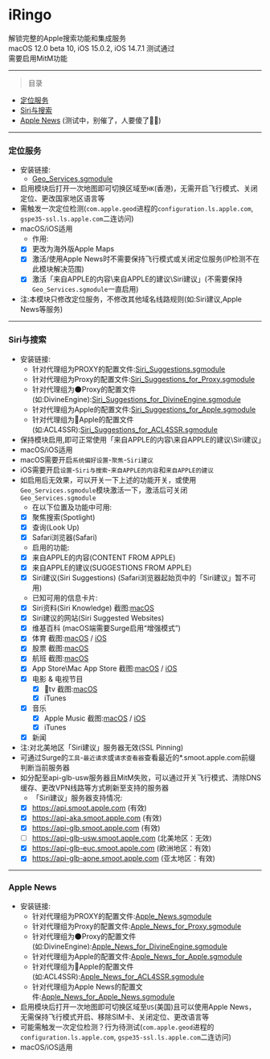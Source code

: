 # iRingo
解锁完整的Apple搜索功能和集成服务   
macOS 12.0 beta 10, iOS 15.0.2, iOS 14.7.1 测试通过  
需要启用MitM功能

---

> 目录  

* [定位服务](#Location%20Services)  
* [Siri与搜索](#Siri%20&amp;%20Search)    
* [Apple News](#Apple%20News) (测试中，别催了，人要傻了😵‍💫)
---

### <a id="Location Services"> 定位服务 </a>     
* 安装链接:     
  * [Geo_Services.sgmodule](./sgmodule/Geo_Services.sgmodule?raw=true " Rewrite Apple Geo Services Country Code")     
* 启用模块后打开一次地图即可切换区域至`HK`(香港)，无需开启飞行模式、关闭定位、更改国家地区语言等   
* 需触发一次定位检测(`com.apple.geod`进程的`configuration.ls.apple.com`, `gspe35-ssl.ls.apple.com`二连访问)   
* macOS/iOS适用  
    * 作用:  
    - [x] 更改为海外版Apple Maps    
    - [x] 激活/使用Apple News时不需要保持飞行模式或关闭定位服务(IP检测不在此模块解决范围)    
    - [x] 激活「来自APPLE的内容\来自APPLE的建议\Siri建议」(不需要保持`Geo_Services.sgmodule`一直启用)   
* 注:本模块只修改定位服务，不修改其他域名线路规则(如:Siri建议,Apple News等服务)

---

### <a id="Siri & Search"> Siri与搜索 </a>   
* 安装链接:     
  * 针对代理组为PROXY的配置文件:[Siri_Suggestions.sgmodule](./sgmodule/Siri_Suggestions.sgmodule?raw=true " Location-Based Siri Suggestions for Spotlight & Look Up & Safari")
  * 针对代理组为Proxy的配置文件:[Siri_Suggestions_for_Proxy.sgmodule](./sgmodule/Siri_Suggestions_for_Proxy.sgmodule?raw=true " Location-Based Siri Suggestions for Spotlight & Look Up & Safari") 
  * 针对代理组为🌑Proxy的配置文件(如:DivineEngine):[Siri_Suggestions_for_DivineEngine.sgmodule](./sgmodule/Siri_Suggestions_for_DivineEngine.sgmodule?raw=true " Location-Based Siri Suggestions for Spotlight & Look Up & Safari") 
  * 针对代理组为Apple的配置文件:[Siri_Suggestions_for_Apple.sgmodule](./sgmodule/Siri_Suggestions_for_Apple.sgmodule?raw=true " Location-Based Siri Suggestions for Spotlight & Look Up & Safari") 
  * 针对代理组为🍎Apple的配置文件(如:ACL4SSR):[Siri_Suggestions_for_ACL4SSR.sgmodule](./sgmodule/Siri_Suggestions_for_ACL4SSR.sgmodule?raw=true " Location-Based Siri Suggestions for Spotlight & Look Up & Safari") 
* 保持模块启用,即可正常使用「来自APPLE的内容\来自APPLE的建议\Siri建议」   
* macOS/iOS适用  
* macOS需要开启`系统偏好设置`-`聚焦`-`Siri建议`
* iOS需要开启`设置`-`Siri与搜索`-`来自APPLE的内容`和`来自APPLE的建议`
* 如启用后无效果，可以开关一下上述的功能开关，或使用`Geo_Services.sgmodule`模块激活一下，激活后可关闭`Geo_Services.sgmodule`  
    * 在以下位置及功能中可用: 
    - [x] 聚焦搜索(Spotlight)
    - [x] 查询(Look Up)
    - [x] Safari浏览器(Safari)
    * 启用的功能:  
    - [x] 来自APPLE的内容(CONTENT FROM APPLE)
    - [x] 来自APPLE的建议(SUGGESTIONS FROM APPLE)
    - [x] Siri建议(Siri Suggestions) (Safari浏览器起始页中的「Siri建议」暂不可用)
    * 已知可用的信息卡片:  
    - [x] Siri资料(Siri Knowledge)  截图:[macOS](./ScreenShots/Siri%20Knowledge%20-%20Spotlight%20-%20macOS.png?raw=true "Siri Knowledge - Spotlight - macOS")   
    - [x] Siri建议的网站(Siri Suggested Websites)  
    - [x] 维基百科 (macOS端需要Surge启用“增强模式”)  
    - [x] 体育  截图:[macOS](./ScreenShots/Sports%20-%20Spotlight%20-%20macOS.png?raw=true "Sports - Spotlight - macOS") / [iOS](./ScreenShots/Sports%20-%20Spotlight%20-%20iOS.jpeg?raw=true "Sports - Spotlight - iOS")   
    - [x] 股票  截图:[macOS](./ScreenShots/Stock%20-%20Spotlight%20-%20macOS.png?raw=true "Stock - Spotlight - macOS")   
    - [x] 航班  截图:[macOS](./ScreenShots/Flights%20-%20Spotlight%20-%20macOS.png?raw=true "Flights - Spotlight - macOS")   
    - [x] App Store\Mac App Store  截图:[macOS](./ScreenShots/Mac%20App%20Store%20-%20Spotlight%20-%20macOS.png?raw=true "Mac App Store - Spotlight - macOS") / [iOS](./ScreenShots/App%20Store%20-%20Spotlight%20-%20iOS.jpeg?raw=true "App Store - Spotlight - iOS")    
    - [x] 电影 & 电视节目   
      - [x] tv  截图:[macOS](./ScreenShots/tv%20-%20Spotlight%20-%20macOS.png?raw=true "tv - Spotlight - macOS")   
      - [x] iTunes  
    - [x] 音乐  
      - [x] Apple Music  截图:[macOS](./ScreenShots/Apple%20Music%20-%20Spotlight%20-%20macOS.png?raw=true "Apple Music - Spotlight - macOS") / [iOS](./ScreenShots/Apple%20Music%20-%20Spotlight%20-%20iOS.jpeg?raw=true "Apple Music - Spotlight - iOS")   
      - [x] iTunes  
    - [x] 新闻  

* 注:对北美地区「Siri建议」服务器无效(SSL Pinning)   
* 可通过Surge的`工具`-`最近请求`或`请求查看器`查看最近的*.smoot.apple.com前缀判断当前服务器
* 如分配至api-glb-usw服务器且MitM失败，可以通过开关飞行模式、清除DNS缓存、更改VPN线路等方式刷新至支持的服务器
    * 「Siri建议」服务器支持情况:     
    - [x] https://api.smoot.apple.com           (有效)  
    - [x] https://api-aka.smoot.apple.com       (有效)    
    - [x] https://api-glb.smoot.apple.com       (有效)    
    - [ ] https://api-glb-usw.smoot.apple.com   (北美地区：无效)  
    - [x] https://api-glb-euc.smoot.apple.com   (欧洲地区：有效)
    - [x] https://api-glb-apne.smoot.apple.com  (亚太地区：有效) 

---

### <a id="Apple News"> Apple News </a>  
* 安装链接:     
  * 针对代理组为PROXY的配置文件:[Apple_News.sgmodule](./sgmodule/Apple_News.sgmodule?raw=true " Unlock Apple News without SIM Card Detect")
  * 针对代理组为Proxy的配置文件:[Apple_News_for_Proxy.sgmodule](./sgmodule/Apple_News_for_Proxy.sgmodule?raw=true " Unlock Apple News without SIM Card Detect") 
  * 针对代理组为🌑Proxy的配置文件(如:DivineEngine):[Apple_News_for_DivineEngine.sgmodule](./sgmodule/Apple_News_for_DivineEngine.sgmodule?raw=true " Unlock Apple News without SIM Card Detect") 
  * 针对代理组为Apple的配置文件:[Apple_News_for_Apple.sgmodule](./sgmodule/Apple_News_for_Apple.sgmodule?raw=true " Unlock Apple News without SIM Card Detect") 
  * 针对代理组为🍎Apple的配置文件(如:ACL4SSR):[Apple_News_for_ACL4SSR.sgmodule](./sgmodule/Apple_News_for_ACL4SSR.sgmodule?raw=true " Unlock Apple News without SIM Card Detect") 
  * 针对代理组为Apple News的配置文件:[Apple_News_for_Apple_News.sgmodule](./sgmodule/Apple_News_for_Apple_News.sgmodule?raw=true " Unlock Apple News without SIM Card Detect") 
* 启用模块后打开一次地图即可切换区域至`US`(美国)且可以使用Apple News，无需保持飞行模式开启、移除SIM卡、关闭定位、更改语言等   
* 可能需触发一次定位检测？行为待测试(`com.apple.geod`进程的`configuration.ls.apple.com`, `gspe35-ssl.ls.apple.com`二连访问)   
* macOS/iOS适用 